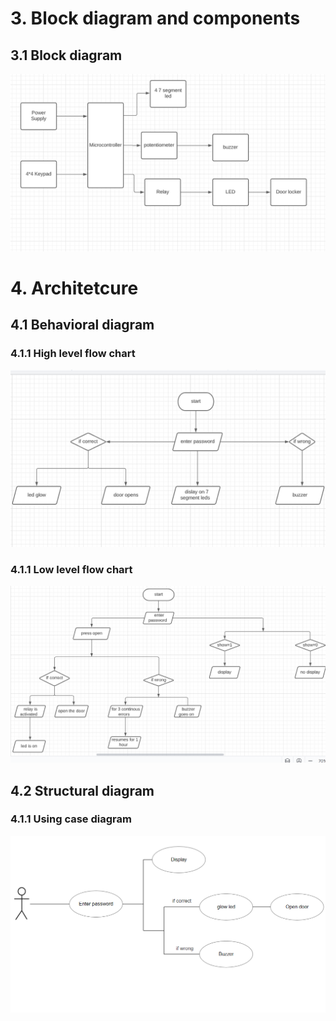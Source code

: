 # 3. Block diagram and components
## 3.1 Block diagram
![linux_NDG](https://github.com/sowmyavnaik/M2-EmbSys/blob/main/Project/Block%20diagram.png)

# 4. Architetcure
## 4.1 Behavioral diagram
### 4.1.1 High level flow chart 
 ![linux_NDG](https://github.com/sowmyavnaik/M2-EmbSys/blob/main/Project/High%20level.png)

### 4.1.1 Low level flow chart 
 ![linux_NDG](https://github.com/sowmyavnaik/M2-EmbSys/blob/main/Project/Low%20level.png)

## 4.2 Structural diagram
### 4.1.1 Using case diagram
![linux_NDG](https://github.com/sowmyavnaik/M2-EmbSys/blob/main/Project/uml.png)